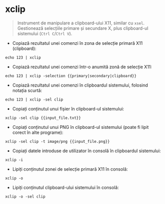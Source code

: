 # xclip

> Instrument de manipulare a clipboard-ului X11, similar cu `xsel`.
> Gestionează selecțiile primare și secundare X, plus clipboard-ul sistemului (`Ctrl C`/`Ctrl V`).

- Copiază rezultatul unei comenzi în zona de selecție primară X11 (clipboard):

`echo 123 | xclip`

- Copiază rezultatul unei comenzi într-o anumită zonă de selecție X11:

`echo 123 | xclip -selection {{primary|secondary|clipboard}}`

- Copiază rezultatul unei comenzi în clipboardul sistemului, folosind notația scurtă:

`echo 123 | xclip -sel clip`

- Copiați conținutul unui fișier în clipboard-ul sistemului:

`xclip -sel clip {{input_file.txt}}`

- Copiați conținutul unui PNG în clipboard-ul sistemului (poate fi lipit corect în alte programe):

`xclip -sel clip -t image/png {{input_file.png}}`

- Copiați datele introduse de utilizator în consolă în clipboardul sistemului:

`xclip -i`

- Lipiți conținutul zonei de selecție primară X11 în consolă:

`xclip -o`

- Lipiți conținutul clipboard-ului sistemului în consolă:

`xclip -o -sel clip`
